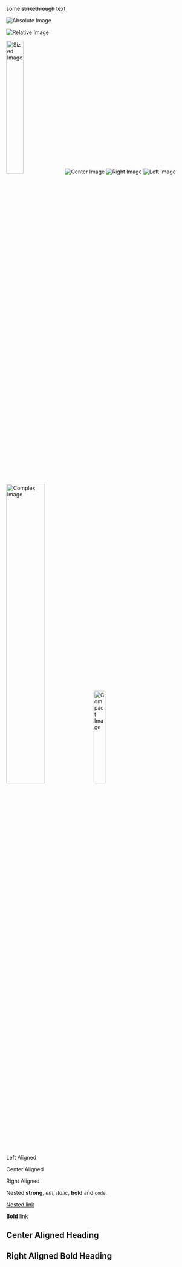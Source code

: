 some ~~strikethrough~~ text

![Absolute Image](https://foo.com/image.jpg)

![Relative Image](/image.jpg)

<img src="/image.jpg" alt="Sized Image" style="width: 30%">

<img src="/image.jpg" alt="Center Image" class="center">

<img src="/image.jpg" alt="Right Image" class="right">

<img src="/image.jpg" alt="Left Image" class="left">

<img src="/image.jpg" alt="Complex Image" class="center" style="width: 45%">

<img src="/image.jpg" alt="Compact Image" class="left" style="width: 25%">

Left Aligned

<p class="center">Center Aligned</p>

<p class="right">Right Aligned</p>

<p class="center">Nested <strong>strong</strong>, <em>em</em>, <i>italic</i>, <b>bold</b> and <code>code</code>.</p>

<p class="center"><a href="https://foo.com">Nested link</a></p>

<p class="center"><strong><a href="https://foo.com">Bold</a></strong> link</p>

<h2 class="center">Center Aligned Heading</h2>

<h2 class="right">Right Aligned <strong>Bold</strong> Heading</h2>
